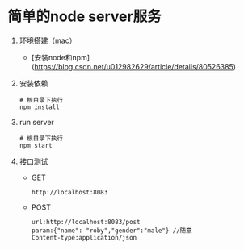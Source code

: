# 简单的node server服务
1. 环境搭建（mac）
    * [安装node和npm] (https://blog.csdn.net/u012982629/article/details/80526385) 
2. 安装依赖
    
    ```
    # 根目录下执行
    npm install 
    ```
3. run server


    ```
    # 根目录下执行
    npm start
    ```
    
4. 接口测试
    * GET 
    
    
      ```
      http://localhost:8083
      ```
      
    * POST
    
    
      ```
      url:http://localhost:8083/post
      param:{"name": "roby","gender":"male"} //随意
      Content-type:application/json
      ```
